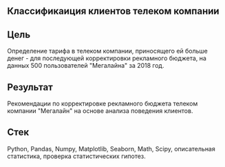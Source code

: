 ## Классификаиция клиентов телеком компании

## Цель
Определение тарифа в телеком компании, приносящего ей больше денег - для последующей корректировки рекламного бюджета, на данных 500 пользователей "Мегалайна" за 2018 год.
## Результат
Рекомендации по корректировке рекламного бюджета телеком компании "Мегалайн" на основе анализа поведения клиентов.
## Стек
Python, Pandas, Numpy, Matplotlib, Seaborn, Math, Scipy, описательная статистика, проверка статистических гипотез.
